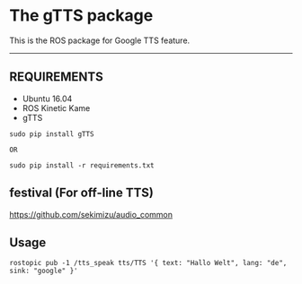# The gTTS package
This is the ROS package for Google TTS feature.

------

## REQUIREMENTS
- Ubuntu 16.04
- ROS Kinetic Kame
- gTTS
```
sudo pip install gTTS

OR     

sudo pip install -r requirements.txt

```

## festival (For off-line TTS)

https://github.com/sekimizu/audio_common


## Usage

```
rostopic pub -1 /tts_speak tts/TTS '{ text: "Hallo Welt", lang: "de", sink: "google" }'
```
